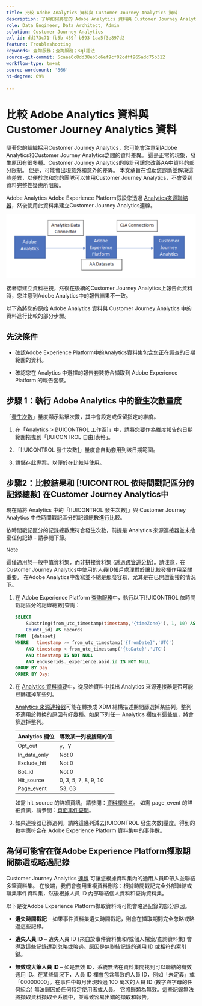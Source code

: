 ```yaml
---
title: 比較 Adobe Analytics 資料與 Customer Journey Analytics 資料
description: 了解如何將您的 Adobe Analytics 資料與 Customer Journey Analytics 中的資料進行比較
role: Data Engineer, Data Architect, Admin
solution: Customer Journey Analytics
exl-id: dd273c71-fb5b-459f-b593-1aa5f3e897d2
feature: Troubleshooting
keywords: 查詢服務；查詢服務；sql語法
source-git-commit: 5caae6c8dd38eb5c6ef9cf02cdff965add75b312
workflow-type: tm+mt
source-wordcount: '866'
ht-degree: 69%

---
```


# 比較 Adobe Analytics 資料與 Customer Journey Analytics 資料

隨著您的組織採用Customer Journey Analytics，您可能會注意到Adobe Analytics和Customer Journey Analytics之間的資料差異。 這是正常的現象，發生原因有很多種。Customer Journey Analytics的設計可讓您改善AA中資料的部分限制。 但是，可能會出現意外和意外的差異。 本文章旨在協助您診斷並解決這些差異，以便於您和您的團隊可以使用Customer Journey Analytics，不會受到資料完整性疑慮所阻礙。

Adobe Analytics Adobe Experience Platform假設您透過 [Analytics來源聯結器](https://experienceleague.adobe.com/docs/experience-platform/sources/ui-tutorials/create/adobe-applications/analytics.html)，然後使用此資料集建立Customer Journey Analytics連線。

![資料流](assets/compare.png)

接著您建立資料檢視，然後在後續的Customer Journey Analytics上報告此資料時，您注意到Adobe Analytics中的報告結果不一致。

以下為將您的原始 Adobe Analytics 資料與 Customer Journey Analytics 中的資料進行比較的部分步驟。

## 先決條件

* 確認Adobe Experience Platform中的Analytics資料集包含您正在調查的日期範圍的資料。

* 確認您在 Analytics 中選擇的報告套裝符合擷取到 Adobe Experience Platform 的報告套裝。

## 步驟 1：執行 Adobe Analytics 中的發生次數量度

「[發生次數](https://experienceleague.adobe.com/docs/analytics/components/metrics/occurrences.html)」量度顯示點擊次數，其中會設定或保留指定的維度。

1. 在「Analytics > [!UICONTROL 工作區]」中，請將您要作為維度報告的日期範圍拖曳到「[!UICONTROL 自由]表格」。

1. 「[!UICONTROL 發生次數]」量度會自動套用到該日期範圍。

1. 請儲存此專案，以便於在比較時使用。

## 步驟2：比較結果和 [!UICONTROL 依時間戳記區分的記錄總數] 在Customer Journey Analytics中

現在請將 Analytics 中的「[!UICONTROL 發生次數]」與 Customer Journey Analytics 中依時間戳記區分的記錄總數進行比較。

依時間戳記區分的記錄總數應符合發生次數，前提是 Analytics 來源連接器並未捨棄任何記錄 - 請參閱下節。

>[!NOTE]
>
>這僅適用於一般中值資料集，而非拼接資料集 (透過[跨管道分析](/help/cca/overview.md))。請注意，在Customer Journey Analytics中使用的人員ID帳戶處理對於讓比較發揮作用至關重要。 在Adobe Analytics中復寫並不總是那麼容易，尤其是在已開啟銜接的情況下。

1. 在 Adobe Experience Platform [查詢服務](https://experienceleague.adobe.com/docs/experience-platform/query/best-practices/adobe-analytics.html)中，執行以下[!UICONTROL 依時間戳記區分的記錄總數]查詢：

   ```sql
   SELECT
       Substring(from_utc_timestamp(timestamp,'{timeZone}'), 1, 10) AS Day,
       Count(_id) AS Records 
   FROM  {dataset}
   WHERE   timestamp >= from_utc_timestamp('{fromDate}','UTC')
       AND timestamp < from_utc_timestamp('{toDate}','UTC')
       AND timestamp IS NOT NULL
       AND enduserids._experience.aaid.id IS NOT NULL
   GROUP BY Day
   ORDER BY Day; 
   ```

1. 在 [Analytics 資料摘要](https://experienceleague.adobe.com/docs/analytics/export/analytics-data-feed/data-feed-contents/datafeeds-reference.html)中，從原始資料中找出 Analytics 來源連接器是否可能已篩選掉某些列。

   [Analytics 來源連接器](https://experienceleague.adobe.com/docs/experience-platform/sources/ui-tutorials/create/adobe-applications/analytics.html)可能在轉換成 XDM 結構描述期間篩選掉某些列。整列不適用於轉換的原因有好幾種。如果下列任一 Analytics 欄位有這些值，將會篩選掉整列。

   | Analytics 欄位 | 導致某一列被捨棄的值 |
   | --- | --- |
   | Opt_out | y、Y |
   | In_data_only | Not 0 |
   | Exclude_hit | Not 0 |
   | Bot_id | Not 0 |
   | Hit_source | 0, 3, 5, 7, 8, 9, 10 |
   | Page_event | 53, 63 |

   如需 hit\_source 的詳細資訊，請參閱：[資料欄參考](https://experienceleague.adobe.com/docs/analytics/export/analytics-data-feed/data-feed-contents/datafeeds-reference.html?lang=zh-Hant)。 如需 page\_event 的詳細資訊，請參閱：[頁面事件查閱](https://experienceleague.adobe.com/docs/analytics/export/analytics-data-feed/data-feed-contents/datafeeds-page-event.html?lang=zh-Hant)。

1. 如果連接器已篩選列，請將這幾列減去[!UICONTROL 發生次數]量度。得到的數字應符合在 Adobe Experience Platform 資料集中的事件數。

## 為何可能會在從Adobe Experience Platform擷取期間篩選或略過記錄

Customer Journey Analytics [連線](/help/connections/create-connection.md) 可讓您根據資料集內的通用人員ID帶入並聯結多筆資料集。 在後端，我們會套用重複資料刪除：根據時間戳記完全外部聯結或聯集事件資料集，然後根據人員 ID 內部聯結個人資料和查詢資料集。

以下是從Adobe Experience Platform擷取資料時可能會略過記錄的部分原因。

* **遺失時間戳記** – 如果事件資料集遺失時間戳記，則會在擷取期間完全忽略或略過這些記錄。

* **遺失人員 ID** – 遺失人員 ID (來自於事件資料集和/或個人檔案/查詢資料集) 會導致這些記錄遭到忽略或略過。原因是無聯結記錄的通用 ID 或相符的索引鍵。

* **無效或大筆人員 ID** – 如是無效 ID，系統無法在資料集間找到可以聯結的有效通用 ID。在某些情況下，人員 ID 欄會包含無效的人員 ID，例如「未定義」或「00000000」。在事件中每月出現超過 100 萬次的人員 ID (數字與字母的任何組合) 無法歸因於任何特定使用者或人員。 它將歸類為無效。這些記錄無法將擷取資料擷取至系統中，並導致容易出錯的擷取和報告。 
